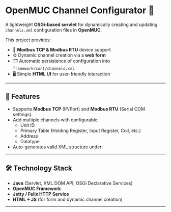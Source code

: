 # OpenMUC Channel Configurator 🚀

A lightweight **OSGi-based servlet** for dynamically creating and updating 
`channels.xml` configuration files in **OpenMUC**.  

This project provides:
- 📡 **Modbus TCP & Modbus RTU** device support  
- ⚙️ Dynamic channel creation via a **web form**  
- 🗂️ Automatic persistence of configuration into `framework/conf/channels.xml`  
- 🖥️ Simple **HTML UI** for user-friendly interaction  

---

## 🔧 Features
- Supports **Modbus TCP** (IP/Port) and **Modbus RTU** (Serial COM settings).
- Add multiple channels with configurable:
  - Unit ID
  - Primary Table (Holding Register, Input Register, Coil, etc.)
  - Address
  - Datatype
- Auto-generates valid XML structure under:

---

## 🛠️ Technology Stack
- **Java** (Servlet, XML DOM API, OSGi Declarative Services)
- **OpenMUC Framework**
- **Jetty / Felix HTTP Service**
- **HTML + JS** (for form and dynamic channel creation)

---
